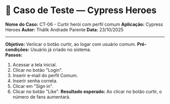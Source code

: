 # 🧾 Caso de Teste — Cypress Heroes

**Nome do Caso:** CT-06 - Curtir herói com perfil comum
**Aplicação:** Cypress Heroes
**Autor:** Thálik Andrade Parente
**Data:** 23/10/2025  

----

**Objetivo:** Veriicar o botão curtir, ao logar com usuário comum.
**Pré-condições:** Usuário já criado no sistema.  
**Passos:**
1. Acessar a tela inicial.
2. Clicar no botão "Login".
3. Inserir e-mail do perfil Comum.
4. Inserir senha correta.
5. Clicar em "Sign in".
6. Clicar no botão "Like".
**Resultado esperado:** Ao clicar no botão curtir, o número de fans aumentará.
